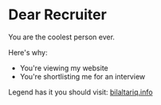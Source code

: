 # Dear Recruiter

You are the coolest person ever.

Here's why:

- You're viewing my website
- You're shortlisting me for an interview

Legend has it you should visit: [bilaltariq.info](https://www.bilaltariq.info/)
